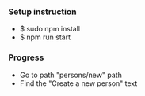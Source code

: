 <h3>Setup instruction</h3>
<ul>
	<li>$ sudo npm install</li>
	<li>$ npm run start</li>
</ul>
<h3>Progress</h3>
<ul>
	<li>Go to path "persons/new" path</li>
	<li>Find the "Create a new person" text</li>
</ul>
